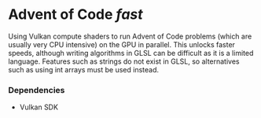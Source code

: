 # Advent of Code _fast_

Using Vulkan compute shaders to run Advent of Code problems (which are usually very CPU intensive) on the GPU in parallel.
This unlocks faster speeds, although writing algorithms in GLSL can be difficult as it is a limited language.
Features such as strings do not exist in GLSL, so alternatives such as using int arrays must be used instead.

### Dependencies
- Vulkan SDK